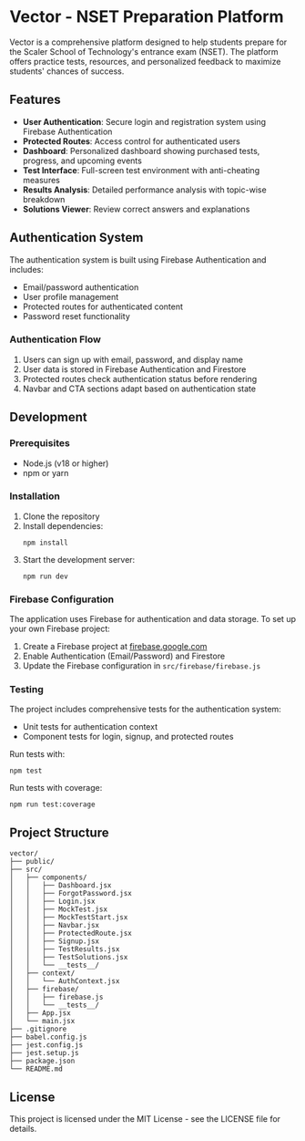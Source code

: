 # Vector - NSET Preparation Platform

Vector is a comprehensive platform designed to help students prepare for the Scaler School of Technology's entrance exam (NSET). The platform offers practice tests, resources, and personalized feedback to maximize students' chances of success.

## Features

- **User Authentication**: Secure login and registration system using Firebase Authentication
- **Protected Routes**: Access control for authenticated users
- **Dashboard**: Personalized dashboard showing purchased tests, progress, and upcoming events
- **Test Interface**: Full-screen test environment with anti-cheating measures
- **Results Analysis**: Detailed performance analysis with topic-wise breakdown
- **Solutions Viewer**: Review correct answers and explanations

## Authentication System

The authentication system is built using Firebase Authentication and includes:

- Email/password authentication
- User profile management
- Protected routes for authenticated content
- Password reset functionality

### Authentication Flow

1. Users can sign up with email, password, and display name
2. User data is stored in Firebase Authentication and Firestore
3. Protected routes check authentication status before rendering
4. Navbar and CTA sections adapt based on authentication state

## Development

### Prerequisites

- Node.js (v18 or higher)
- npm or yarn

### Installation

1. Clone the repository
2. Install dependencies:
   ```
   npm install
   ```
3. Start the development server:
   ```
   npm run dev
   ```

### Firebase Configuration

The application uses Firebase for authentication and data storage. To set up your own Firebase project:

1. Create a Firebase project at [firebase.google.com](https://firebase.google.com)
2. Enable Authentication (Email/Password) and Firestore
3. Update the Firebase configuration in `src/firebase/firebase.js`

### Testing

The project includes comprehensive tests for the authentication system:

- Unit tests for authentication context
- Component tests for login, signup, and protected routes

Run tests with:
```
npm test
```

Run tests with coverage:
```
npm run test:coverage
```

## Project Structure

```
vector/
├── public/
├── src/
│   ├── components/
│   │   ├── Dashboard.jsx
│   │   ├── ForgotPassword.jsx
│   │   ├── Login.jsx
│   │   ├── MockTest.jsx
│   │   ├── MockTestStart.jsx
│   │   ├── Navbar.jsx
│   │   ├── ProtectedRoute.jsx
│   │   ├── Signup.jsx
│   │   ├── TestResults.jsx
│   │   ├── TestSolutions.jsx
│   │   └── __tests__/
│   ├── context/
│   │   └── AuthContext.jsx
│   ├── firebase/
│   │   ├── firebase.js
│   │   └── __tests__/
│   ├── App.jsx
│   └── main.jsx
├── .gitignore
├── babel.config.js
├── jest.config.js
├── jest.setup.js
├── package.json
└── README.md
```

## License

This project is licensed under the MIT License - see the LICENSE file for details.
